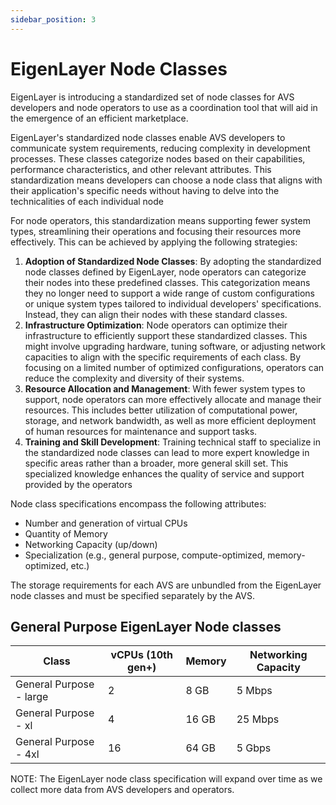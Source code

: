 ```yaml
---
sidebar_position: 3
---
```


# EigenLayer Node Classes

EigenLayer is introducing a standardized set of node classes for AVS developers and node operators to use as a coordination tool that will aid in the emergence of an efficient marketplace.

EigenLayer's standardized node classes enable AVS developers to communicate system requirements, reducing complexity in development processes. These classes categorize nodes based on their capabilities, performance characteristics, and other relevant attributes. This standardization means developers can choose a node class that aligns with their application's specific needs without having to delve into the technicalities of each individual node

For node operators, this standardization means supporting fewer system types, streamlining their operations and focusing their resources more effectively. This can be achieved by applying the following strategies:

1. **Adoption of Standardized Node Classes**: By adopting the standardized node classes defined by EigenLayer, node operators can categorize their nodes into these predefined classes. This categorization means they no longer need to support a wide range of custom configurations or unique system types tailored to individual developers' specifications. Instead, they can align their nodes with these standard classes.
2. **Infrastructure Optimization**: Node operators can optimize their infrastructure to efficiently support these standardized classes. This might involve upgrading hardware, tuning software, or adjusting network capacities to align with the specific requirements of each class. By focusing on a limited number of optimized configurations, operators can reduce the complexity and diversity of their systems.
3. **Resource Allocation and Management**: With fewer system types to support, node operators can more effectively allocate and manage their resources. This includes better utilization of computational power, storage, and network bandwidth, as well as more efficient deployment of human resources for maintenance and support tasks.
4. **Training and Skill Development**: Training technical staff to specialize in the standardized node classes can lead to more expert knowledge in specific areas rather than a broader, more general skill set. This specialized knowledge enhances the quality of service and support provided by the operators

Node class specifications encompass the following attributes:

- Number and generation of virtual CPUs
- Quantity of Memory
- Networking Capacity (up/down)
- Specialization (e.g., general purpose, compute-optimized, memory-optimized, etc.)

The storage requirements for each AVS are unbundled from the EigenLayer node classes and must be specified separately by the AVS.

## General Purpose EigenLayer Node classes

| Class                   | vCPUs (10th gen+) | Memory | Networking Capacity |
| ----------------------- | ----------------- | ------ | ------------------- |
| General Purpose - large | 2                 | 8 GB   | 5 Mbps              |
| General Purpose - xl    | 4                 | 16 GB  | 25 Mbps             |
| General Purpose - 4xl   | 16                | 64 GB  | 5 Gbps              |

NOTE: The EigenLayer node class specification will expand over time as we collect more data from AVS developers and operators.
